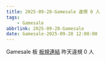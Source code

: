 ```yaml
---
title: 2025-09-28-Gamesale 違規 0 人
tags:
    - Gamesale
abbrlink: 2025-09-28-Gamesale
date: Gamesale-2025-09-28 12:00:00
---
```

Gamesale 板 [板規連結](https://www.ptt.cc/bbs/Gossiping/M.1637425085.A.07D.html)
昨天違規 0 人
